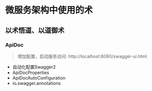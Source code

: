 # 微服务架构中使用的术

## 以术悟道、以道御术

### ApiDoc

> 增加配置，启动服务访问: http://localhost:8080/swagger-ui.html

- 自动化配置Swagger2
- ApiDocProperties
- ApiDocAutoConfiguration
- io.swagger.annotations